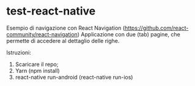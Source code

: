 # test-react-native
Esempio di navigazione con React Navigation (https://github.com/react-community/react-navigation)
Applicazione con due (tab) pagine, che permette di accedere al dettaglio delle righe.

Istruzioni:
1. Scaricare il repo;
2. Yarn (npm install)
3. react-native run-android (react-native run-ios)
